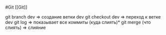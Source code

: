 #Git 
[[Git]]

git branch dev => создание ветки dev
git checkout dev => переход к ветке dev
git log => показывает все коммиты
(куда слиять)* git merge (что слиять) => слияние
